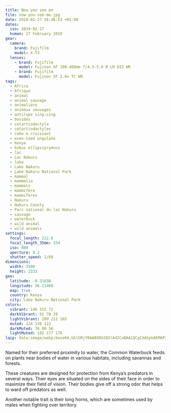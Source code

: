 ```yaml
---
title: Now you see me
file: now-you-see-me.jpg
date: 2019-02-27 16:48:53 +01:00
dates:
  iso: 2019-02-27
  human: 27 February 2019
gear:
  camera:
    brand: Fujifilm
    model: X-T3
  lenses:
    - brand: Fujifilm
      model: Fujinon XF 100-400mm f/4.5-5.6 R LM OIS WR
    - brand: Fujifilm
      model: Fujinon XF 2.0× TC WR
tags:
  - Africa
  - Afrique
  - animal
  - animal sauvage
  - animalière
  - animaux sauvages
  - antilope sing-sing
  - bovidés
  - cetartiodactyla
  - cétartiodactyles
  - cobe à croissant
  - even-toed ungulate
  - Kenya
  - kobus ellipsiprymnus
  - lac
  - Lac Nakuru
  - lake
  - Lake Nakuru
  - Lake Nakuru National Park
  - mammal
  - mammalia
  - mammals
  - mammifère
  - mammifères
  - Nakuru
  - Nakuru County
  - Parc national du lac Nakuru
  - sauvage
  - waterbuck
  - wild animal
  - wild animals
settings:
  focal_length: 222.6
  focal_length_35mm: 334
  iso: 800
  aperture: 9.2
  shutter_speed: 1/60
dimensions:
  width: 3500
  height: 2333
geo:
  latitude: -0.31638
  longitude: 36.11468
  map: true
  country: Kenya
  city: Lake Nakuru National Park
colors:
  vibrant: 146 152 72
  darkVibrant: 61 70 28
  lightVibrant: 209 212 165
  muted: 124 136 123
  darkMuted: 76 80 56
  lightMuted: 182 177 178
lqip: data:image/webp;base64,UklGRjYBAABXRUJQVlA4ICoBAACQCgCdASpkAEMAP3Gwyls0uT+kKvVcK/AuCWVtBh5JxoGgFENa0nYWbDP8UeZyOEgCszJYly/OCpeUBYUiGMQCjNQDgWmmtfjYLh21vAytTSyyzgLkkYWKmAiPBqAA/tr/MHb8+o8vJDJeRWbCXH7JXCQZFuroQb19zpRp0SD2w8H3urnCzMW2imhnZKwrX/rtJL7OMGmlpMBsVu7j7fj4CYpuyQsVKSfg/AesdrQFWAIaGH2ciHB/BW5ZXN1Q3jUpSfBqw9E7Z4TD5VAiwpZHs6OGjQxKFqCI9zDEgv5xuyi/5Y/TIgqrITST1FRgDwvPUM6O7wVTtTE3FB691NrkjmEzN3nSq/ON5fncv0MdeE7TriXtvCRd7sadk7Zw3+l96rhF2PnAAAAA
---
```


Named for their preferred proximity to water, the Common Waterbuck feeds on plants near bodies of water in various habitats, including savannas and forests.

These creatures are designed for protection from Kenya’s predators in several ways. Their eyes are situated on the sides of their face in order to maximize their field of vision. Their bodies give off a strong odor that helps to ward off predators as well.

Another notable trait is their long horns, which are sometimes used by males when fighting over territory.
